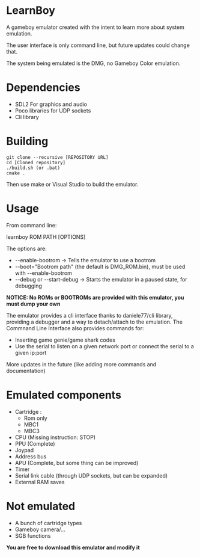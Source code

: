 # LearnBoy
A gameboy emulator created with the intent to learn more about system emulation. 

The user interface is only command line, but future updates 
could change that. 

The system being emulated is the DMG, no Gameboy Color emulation.

<h1>Dependencies</h1>
<ul>
  <li>SDL2 For graphics and audio</li>
  <li>Poco libraries for UDP sockets</li>
  <li>Cli library</li>
</ul>

<h1>Building</h1>

    git clone --recursive [REPOSITORY URL]
    cd [Cloned repository]
    ./build.sh (or .bat)
    cmake .

Then use make or Visual Studio to build the emulator.

<h1>Usage</h1>

From command line:

learnboy ROM PATH [OPTIONS]

The options are:
<ul>
  <li>--enable-bootrom -> Tells the emulator to use a bootrom</li>
  <li>--boot="Bootrom path" (the default is DMG_ROM.bin), must be used with --enable-bootrom</li>
  <li>--debug or --start-debug -> Starts the emulator in a paused state, for debugging</li>
</ul>

<strong>NOTICE: No ROMs or BOOTROMs are provided with this emulator, you must dump your own</strong>

The emulator provides a cli interface thanks to daniele77/cli library, providing
a debugger and a way to detach/attach to the emulation. 
The Commnand Line Interface also provides commands for:
<ul>
  <li>Inserting game genie/game shark codes</li>
  <li>Use the serial to listen on a given network port or connect the serial to a given ip:port</li>
</ul>

More updates in the future (like adding more commands and documentation)

<h1>Emulated components</h1>
<ul>
  <li>Cartridge :
    <ul>
      <li>Rom only</li>
      <li>MBC1</li>
      <li>MBC3</li>
    </ul>
  </li>
  <li>CPU (Missing instruction: STOP)</li>
  <li>PPU (Complete)</li>
  <li>Joypad</li>
  <li>Address bus</li>
  <li>APU (Complete, but some thing can be improved)</li>
  <li>Timer</li>
  <li>Serial link cable (through UDP sockets, but can be expanded)</li>
  <li>External RAM saves</li>
</ul>

<h1>Not emulated</h1>
<ul>
  <li>A bunch of cartridge types</li>
  <li>Gameboy camera/...</li>
  <li>SGB functions</li>
</ul>

<strong>You are free to download this emulator and modify it</strong>
